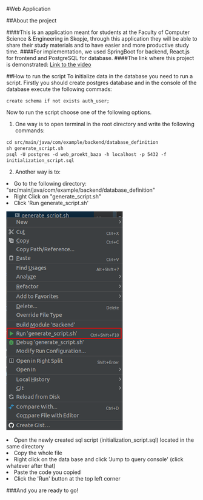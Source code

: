 #Web Application

##About the project

####This is an application meant for students at the Faculty of Computer Science & Engineering in Skopje, through this application they will be able to share their study materials and to have easier and more productive study time.
####For implementation, we used SpringBoot for backend, React.js for frontend and PostgreSQL for database.
####The link where this project is demonstrated: [Link to the video](https://youtu.be/SQYnNBBxF6k)


##How to run the script
To initialize data in the database you need to run a script. Firstly you should create postgres database and in the console of the database execute the following commads:

````shell
create schema if not exists auth_user;
````

Now to run the script choose one of the following options.
1. One way is to open terminal in the root directory and write the following commands:

````shell
cd src/main/java/com/example/backend/database_definition
sh generate_script.sh
psql -U postgres -d web_proekt_baza -h localhost -p 5432 -f initialization_script.sql
````

2. Another way is to:
<li>Go to the following directory: "src/main/java/com/example/backend/database_definition"</li>
<li>Right Click on "generate_script.sh"</li>
<li>Click 'Run generate_script.sh'</li>

![](./src/main/resources/images/run_script_info.png)

<li>Open the newly created sql script (initialization_script.sql) located in the same directory</li>
<li>Copy the whole file</li>
<li>Right click on the data base and click 'Jump to query console' (click whatever after that)</li>
<li>Paste the code you copied</li>
<li>Click the 'Run' button at the top left corner</li>

###And you are ready to go!


